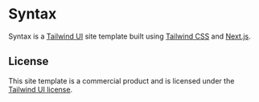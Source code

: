 # Syntax

Syntax is a [Tailwind UI](https://tailwindui.com) site template built using [Tailwind CSS](https://tailwindcss.com) and [Next.js](https://nextjs.org).

## License

This site template is a commercial product and is licensed under the [Tailwind UI license](https://tailwindui.com/license).

<!-- I work at [@betalectic](https://twitter.com/betalectic). {% .lead %} -->
